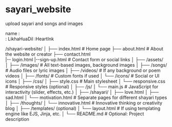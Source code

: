 # sayari_website
upload sayari and songs and images

name :  
     : LikhaHuaDil
     :HeartInk

/shayari-website/
│
├── index.html                  # Home page
├── about.html                  # About the website or creator
├── contact.html    
|-- login.html
|--sign-up.html            # Contact form or social links
│
├── /assets/
│   ├── /images/                # All text-based images, background images
│   ├── /songs/                 # Audio files or lyric images
│   ├── /videos/                # If any background or poem videos
│   ├── /fonts/                 # Custom fonts if used
│   └── /icons/                 # Social or UI icons
│
├── /css/
│   ├── style.css               # Main stylesheet
│   └── responsive.css          # Responsive styles (optional)
│
├── /js/
│   └── main.js                 # JavaScript for interactivity (slider, effects, etc.)
│
├── /shayari/
│   ├── love.html
│   ├── sad.html
│   └── motivation.html         # Separate pages for different shayari types
│
├── /thoughts/
│   └── innovative.html         # Innovative thinking or creativity blog
│
├── /templates/ (optional)
│   └── layout.html             # If using templating engine like EJS, Jinja, etc.
│
└── README.md                   # Optional: Project description
